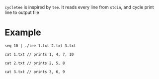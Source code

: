 `cycletee` is inspired by `tee`. It reads every line from `stdin`, and cycle print line to output file


Example
=============

    seq 10 | ./tee 1.txt 2.txt 3.txt

    cat 1.txt // prints 1, 4, 7, 10

    cat 2.txt // prints 2, 5, 8

    cat 3.txt // prints 3, 6, 9

